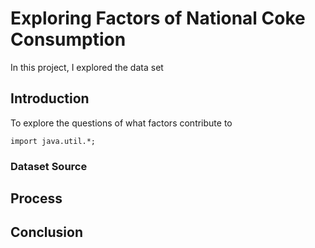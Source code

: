 # Exploring Factors of National Coke Consumption 
In this project, I explored the data set

## Introduction
To explore the questions of what factors contribute to

`import java.util.*;` 

### Dataset Source

## Process

## Conclusion